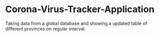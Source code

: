 # Corona-Virus-Tracker-Application
Taking data from a global database and showing a updated table of different provinces on regular interval.
